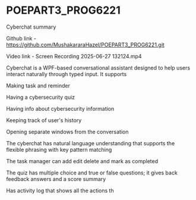 # POEPART3_PROG6221
Cyberchat summary  
 

Github link - https://github.com/MushakararaHazel/POEPART3_PROG6221.git 

Video link - Screen Recording 2025-06-27 132124.mp4


Cyberchat is a WPF-based conversational assistant designed to help users interact naturally through typed input. It supports 

Making task and reminder 

Having a cybersecurity quiz 

Having info about cybersecurity information  

Keeping track of user's history  

Opening separate windows from the conversation  

 

The cyberchat has natural language understanding that supports the flexible phrasing with key pattern matching  

The task manager can add edit delete and mark as completed  

The quiz has multiple choice and true or false questions; it gives back feedback answers and a score summary 

Has activity log that shows all the actions th
